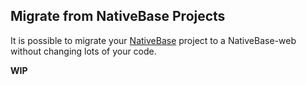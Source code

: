 Migrate from NativeBase Projects
--------------------------------
It is possible to migrate your [NativeBase](http://nativebase.io/) project to a NativeBase-web without changing lots of your code.

**WIP**
